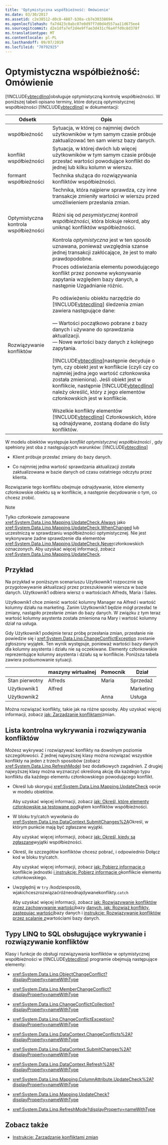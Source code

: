 ```yaml
---
title: 'Optymistyczna współbieżność: Omówienie'
ms.date: 03/30/2017
ms.assetid: c2e38512-d0c8-4807-b30a-cb7e30338694
ms.openlocfilehash: fa7d423c0abc07e0d97f7d0d4d557aa11d675ee4
ms.sourcegitcommit: d2e1dfa7ef2d4e9ffae3d431cf6a4ffd9c8d378f
ms.translationtype: MT
ms.contentlocale: pl-PL
ms.lasthandoff: 09/07/2019
ms.locfileid: "70792925"
---
```

# <a name="optimistic-concurrency-overview"></a>Optymistyczna współbieżność: Omówienie
[!INCLUDE[vbtecdlinq](../../../../../../includes/vbtecdlinq-md.md)]obsługuje optymistyczną kontrolę współbieżności. W poniższej tabeli opisano terminy, które dotyczą optymistycznej współbieżności [!INCLUDE[vbtecdlinq](../../../../../../includes/vbtecdlinq-md.md)] w dokumentacji:  
  
|Odsetk|Opis|  
|-----------|-----------------|  
|współbieżność|Sytuacja, w której co najmniej dwóch użytkowników w tym samym czasie próbuje zaktualizować ten sam wiersz bazy danych.|  
|konflikt współbieżności|Sytuacja, w której dwóch lub więcej użytkowników w tym samym czasie próbuje przesłać wartości powodujące konflikt do jednej lub kilku kolumn w wierszu.|  
|formant współbieżności|Technika służąca do rozwiązywania konfliktów współbieżności.|  
|Optymistyczna kontrola współbieżności|Technika, która najpierw sprawdza, czy inne transakcje zmieniły wartości w wierszu przed umożliwieniem przesłania zmian.<br /><br /> Różni się od *pesymistycznej kontroli współbieżności*, która blokuje rekord, aby uniknąć konfliktów współbieżności.<br /><br /> Kontrola *optymistyczna* jest w ten sposób uznawana, ponieważ uwzględnia szanse jednej transakcji zakłócające, że jest to mało prawdopodobne.|  
|Rozwiązywanie konfliktów|Proces odświeżania elementu powodującego konflikt przez ponowne wykonywanie zapytania względem bazy danych, a następnie Uzgadnianie różnic.<br /><br /> Po odświeżeniu obiektu narzędzie do [!INCLUDE[vbtecdlinq](../../../../../../includes/vbtecdlinq-md.md)] śledzenia zmian zawiera następujące dane:<br /><br /> — Wartości początkowo pobrane z bazy danych i używane do sprawdzania aktualizacji.<br />— Nowe wartości bazy danych z kolejnego zapytania.<br /><br /> [!INCLUDE[vbtecdlinq](../../../../../../includes/vbtecdlinq-md.md)]następnie decyduje o tym, czy obiekt jest w konflikcie (czyli czy co najmniej jedna jego wartość członkowska została zmieniona). Jeśli obiekt jest w konflikcie, następnie [!INCLUDE[vbtecdlinq](../../../../../../includes/vbtecdlinq-md.md)] należy określić, który z jego elementów członkowskich jest w konflikcie.<br /><br /> Wszelkie konflikty elementów [!INCLUDE[vbtecdlinq](../../../../../../includes/vbtecdlinq-md.md)] Członkowskich, które są odnajdywane, zostaną dodane do listy konfliktów.|  
  
 W modelu obiektów występuje *konflikt optymistycznej współbieżności* , gdy spełniony jest oba z następujących warunków: [!INCLUDE[vbtecdlinq](../../../../../../includes/vbtecdlinq-md.md)]  
  
- Klient próbuje przesłać zmiany do bazy danych.  
  
- Co najmniej jedna wartość sprawdzania aktualizacji została zaktualizowana w bazie danych od czasu ostatniego odczytu przez klienta.  
  
 Rozwiązanie tego konfliktu obejmuje odnajdywanie, które elementy członkowskie obiektu są w konflikcie, a następnie decydowanie o tym, co chcesz zrobić.  
  
> [!NOTE]
> Tylko członkowie zamapowane <xref:System.Data.Linq.Mapping.UpdateCheck.Always> jako <xref:System.Data.Linq.Mapping.UpdateCheck.WhenChanged> lub uczestniczą w sprawdzaniu współbieżności optymistycznej. Nie jest wykonywane żadne sprawdzenie dla elementów <xref:System.Data.Linq.Mapping.UpdateCheck.Never>członkowskich oznaczonych. Aby uzyskać więcej informacji, zobacz <xref:System.Data.Linq.Mapping.UpdateCheck>.  
  
## <a name="example"></a>Przykład  
 Na przykład w poniższym scenariuszu Użytkownik1 rozpocznie się przygotowywanie aktualizacji przez przeszukiwanie wiersza w bazie danych. Użytkownik1 odbiera wiersz o wartościach Alfreds, Maria i Sales.  
  
 Użytkownik1 chce zmienić wartość kolumny Manager na Alfred i wartość kolumny działu na marketing. Zanim Użytkownik1 będzie mógł przesłać te zmiany, nastąpiło przesłanie zmian do bazy danych. W związku z tym teraz wartość kolumny asystenta została zmieniona na Mary i wartość kolumny dział na usługa.  
  
 Gdy Użytkownik1 podejmie teraz próbę przesłania zmian, przesłanie nie powiedzie się i <xref:System.Data.Linq.ChangeConflictException> zostanie zgłoszony wyjątek. Ten wynik występuje, ponieważ wartości bazy danych dla kolumny asystenta i działu nie są oczekiwane. Elementy członkowskie reprezentujące kolumny asystenta i działu są w konflikcie. Poniższa tabela zawiera podsumowanie sytuacji.  
  
||maszyny wirtualnej|Pomocnik|Dział|  
|------|-------------|---------------|----------------|  
|Stan pierwotny|Alfreds|Maria|Sprzedaż|  
|Użytkownik1|Alfred||Marketing|  
|Użytkownik2||Anna|Usługa|  
  
 Można rozwiązać konflikty, takie jak na różne sposoby. Aby uzyskać więcej informacji, zobacz [jak: Zarządzanie konfliktami](how-to-manage-change-conflicts.md)zmian.  
  
## <a name="conflict-detection-and-resolution-checklist"></a>Lista kontrolna wykrywania i rozwiązywania konfliktów  
 Możesz wykrywać i rozwiązywać konflikty na dowolnym poziomie szczegółowości. Z jednej najwyższej klasy można rozwiązać wszystkie konflikty na jeden z trzech sposobów (zobacz <xref:System.Data.Linq.RefreshMode>) bez dodatkowych zagadnień. Z drugiej najwyższej klasy można wyznaczyć określoną akcję dla każdego typu konfliktu dla każdego elementu członkowskiego powodującego konflikt.  
  
- Określ lub skoryguj <xref:System.Data.Linq.Mapping.UpdateCheck> opcje w modelu obiektów.  
  
     Aby uzyskać więcej informacji, zobacz [jak: Określ, które elementy członkowskie są testowane pod](how-to-specify-which-members-are-tested-for-concurrency-conflicts.md)kątem konfliktów współbieżności.  
  
- W bloku try/catch wywołania do <xref:System.Data.Linq.DataContext.SubmitChanges%2A>Określ, w którym punkcie mają być zgłaszane wyjątki.  
  
     Aby uzyskać więcej informacji, zobacz [jak: Określ, kiedy są zgłaszane](how-to-specify-when-concurrency-exceptions-are-thrown.md)wyjątki współbieżności.  
  
- Określ, ile szczegółów konfliktów chcesz pobrać, i odpowiednio Dołącz kod w bloku try/catch.  
  
     Aby uzyskać więcej informacji, zobacz [jak: Pobierz informacje o](how-to-retrieve-entity-conflict-information.md) konflikcie jednostki [i instrukcje: Pobierz informacje o](how-to-retrieve-member-conflict-information.md)konflikcie elementu członkowskiego.  
  
- Uwzględnij w `try` /kodziesposób, wjakichceszrozwiązaćróżneodnajdywanekonflikty.`catch`  
  
     Aby uzyskać więcej informacji, zobacz [jak: Rozwiązywanie konfliktów przez zachowywanie wartości](how-to-resolve-conflicts-by-retaining-database-values.md)bazy [danych, jak: Rozwiąż konflikty, zastępując wartości](how-to-resolve-conflicts-by-overwriting-database-values.md)bazy danych i [instrukcje: Rozwiązywanie konfliktów przez scalanie z](how-to-resolve-conflicts-by-merging-with-database-values.md)wartościami bazy danych.  
  
## <a name="linq-to-sql-types-that-support-conflict-discovery-and-resolution"></a>Typy LINQ to SQL obsługujące wykrywanie i rozwiązywanie konfliktów  
 Klasy i funkcje do obsługi rozwiązywania konfliktów w optymistycznej współbieżności w [!INCLUDE[vbtecdlinq](../../../../../../includes/vbtecdlinq-md.md)] programie obejmują następujące elementy:  
  
- <xref:System.Data.Linq.ObjectChangeConflict?displayProperty=nameWithType>  
  
- <xref:System.Data.Linq.MemberChangeConflict?displayProperty=nameWithType>  
  
- <xref:System.Data.Linq.ChangeConflictCollection?displayProperty=nameWithType>  
  
- <xref:System.Data.Linq.ChangeConflictException?displayProperty=nameWithType>  
  
- <xref:System.Data.Linq.DataContext.ChangeConflicts%2A?displayProperty=nameWithType>  
  
- <xref:System.Data.Linq.DataContext.SubmitChanges%2A?displayProperty=nameWithType>  
  
- <xref:System.Data.Linq.DataContext.Refresh%2A?displayProperty=nameWithType>  
  
- <xref:System.Data.Linq.Mapping.ColumnAttribute.UpdateCheck%2A?displayProperty=nameWithType>  
  
- <xref:System.Data.Linq.Mapping.UpdateCheck?displayProperty=nameWithType>  
  
- <xref:System.Data.Linq.RefreshMode?displayProperty=nameWithType>  
  
## <a name="see-also"></a>Zobacz także

- [Instrukcje: Zarządzanie konfliktami zmian](how-to-manage-change-conflicts.md)
